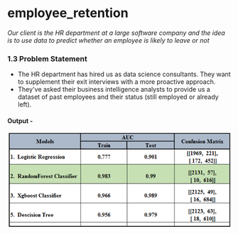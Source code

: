 # employee_retention

*Our client is the HR department at a large software company and the idea is to use data to predict whether an employee is likely to leave or not*


### 1.3 Problem Statement
* The HR department has hired us as data science consultants. They want to supplement their exit interviews with a more proactive approach.
* They've asked their business intelligence analysts to provide us a dataset of past employees and their status (still employed or already left).

#### Output -
![picture](snap.PNG)
